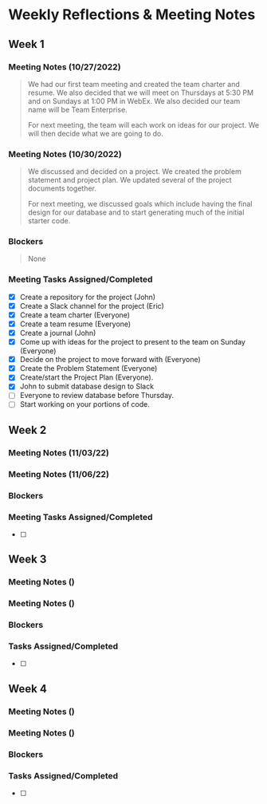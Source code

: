 # Weekly Reflections & Meeting Notes
## Week 1
### Meeting Notes (10/27/2022)
> We had our first team meeting and created the team charter and resume. We also decided that we will meet on Thursdays at 5:30 PM and on Sundays at 1:00 PM in WebEx. 
> We also decided our team name will be Team Enterprise.
> 
> For next meeting, the team will each work on ideas for our project.  We will then decide what we are going to do.

### Meeting Notes (10/30/2022)
> We discussed and decided on a project.  We created the problem statement and project plan. We updated several of the project documents together.
> 
> For next meeting, we discussed goals which include having the final design for our database and to start generating much of the initial starter code.

### Blockers
>  None

### Meeting Tasks Assigned/Completed
- [x] Create a repository for the project (John)
- [x] Create a Slack channel for the project (Eric)
- [x] Create a team charter (Everyone)
- [x] Create a team resume (Everyone)
- [x] Create a journal (John)
- [x] Come up with ideas for the project to present to the team on Sunday (Everyone)
- [x] Decide on the project to move forward with (Everyone)
- [x] Create the Problem Statement (Everyone)
- [x] Create/start the Project Plan (Everyone).
- [x] John to submit database design to Slack
- [ ] Everyone to review database before Thursday.
- [ ] Start working on your portions of code. 

## Week 2
### Meeting Notes (11/03/22)
>
### Meeting Notes (11/06/22)
>
### Blockers
>
### Meeting Tasks Assigned/Completed
- [ ] 
## Week 3
### Meeting Notes ()
>
### Meeting Notes ()
>
### Blockers
>
### Tasks Assigned/Completed
- [ ]
## Week 4
### Meeting Notes ()
>
### Meeting Notes ()
>
### Blockers
>
### Tasks Assigned/Completed
- [ ]